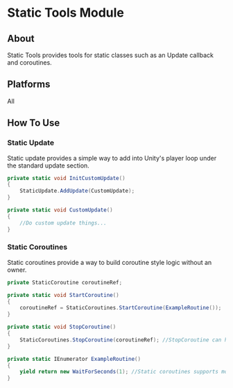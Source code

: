 # Static Tools Module

## About
Static Tools provides tools for static classes such as an Update callback and coroutines.

## Platforms
All

## How To Use

### Static Update
Static update provides a simple way to add into Unity's player loop under the standard update section.
```csharp
private static void InitCustomUpdate() 
{
    StaticUpdate.AddUpdate(CustomUpdate);
}

private static void CustomUpdate() 
{
    //Do custom update things...
}
```

### Static Coroutines
Static coroutines provide a way to build coroutine style logic without an owner.
```csharp
private StaticCoroutine coroutineRef;

private static void StartCoroutine() 
{
    coroutineRef = StaticCoroutines.StartCoroutine(ExampleRoutine());
}

private static void StopCoroutine() 
{
    StaticCoroutines.StopCoroutine(coroutineRef); //StopCoroutine can handle coroutineRef being null
}

private static IEnumerator ExampleRoutine()
{
    yield return new WaitForSeconds(1); //Static coroutines supports most but not all unity provided yield options. 
}
```
